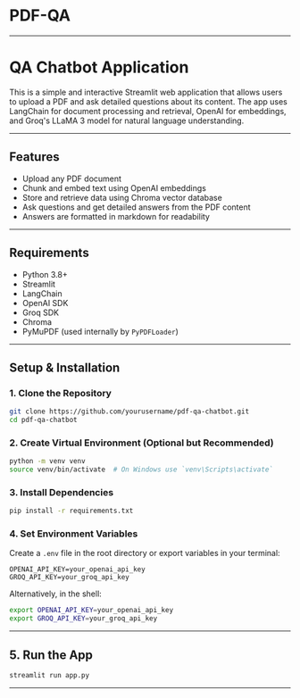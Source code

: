 # PDF-QA
---

# QA Chatbot Application

This is a simple and interactive Streamlit web application that allows users to upload a PDF and ask detailed questions about its content. The app uses LangChain for document processing and retrieval, OpenAI for embeddings, and Groq's LLaMA 3 model for natural language understanding.

---

## Features

* Upload any PDF document
* Chunk and embed text using OpenAI embeddings
* Store and retrieve data using Chroma vector database
* Ask questions and get detailed answers from the PDF content
* Answers are formatted in markdown for readability

---

## Requirements

* Python 3.8+
* Streamlit
* LangChain
* OpenAI SDK
* Groq SDK
* Chroma
* PyMuPDF (used internally by `PyPDFLoader`)

---

## Setup & Installation

### 1. Clone the Repository

```bash
git clone https://github.com/yourusername/pdf-qa-chatbot.git
cd pdf-qa-chatbot
```

### 2. Create Virtual Environment (Optional but Recommended)

```bash
python -m venv venv
source venv/bin/activate  # On Windows use `venv\Scripts\activate`
```

### 3. Install Dependencies

```bash
pip install -r requirements.txt
```

### 4. Set Environment Variables

Create a `.env` file in the root directory or export variables in your terminal:

```env
OPENAI_API_KEY=your_openai_api_key
GROQ_API_KEY=your_groq_api_key
```

Alternatively, in the shell:

```bash
export OPENAI_API_KEY=your_openai_api_key
export GROQ_API_KEY=your_groq_api_key
```

---

## 5. Run the App

```bash
streamlit run app.py
```

---
